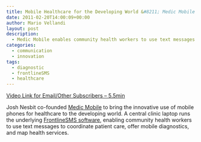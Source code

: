 ```yaml
---
title: Mobile Healthcare for the Developing World &#8211; Medic Mobile
date: 2011-02-20T14:00:09+00:00
author: Mario Vellandi
layout: post
description:
  - Medic Mobile enables community health workers to use text messages to coordinate patient care in developing nations, offer mobile diagnostics, and map health services.
categories:
  - communication
  - innovation
tags:
  - diagnostic
  - frontlineSMS
  - healthcare
---
```

[Video Link for Email/Other Subscribers &#8211; 5.5min](http://vimeo.com/7392090)

Josh Nesbit co-founded [Medic Mobile](http://medicmobile.org/) to bring the innovative use of mobile phones for healthcare to the developing world. A central clinic laptop runs the underlying [FrontlineSMS software](http://www.frontlinesms.com/), enabling community health workers to use text messages to coordinate patient care, offer mobile diagnostics, and map health services.
